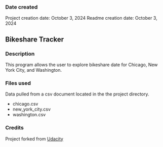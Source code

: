 ### Date created
Project creation date: October 3, 2024
Readme creation date: October 3, 2024

## Bikeshare Tracker

### Description
This program allows the user to explore bikeshare date for Chicago, New York City, and Washington.

### Files used
Data pulled from a csv document located in the the project directory.
- chicago.csv
- new_york_city.csv
- washington.csv

### Credits
Project forked from [Udacity](https://github.com/udacity/pdsnd_github)
